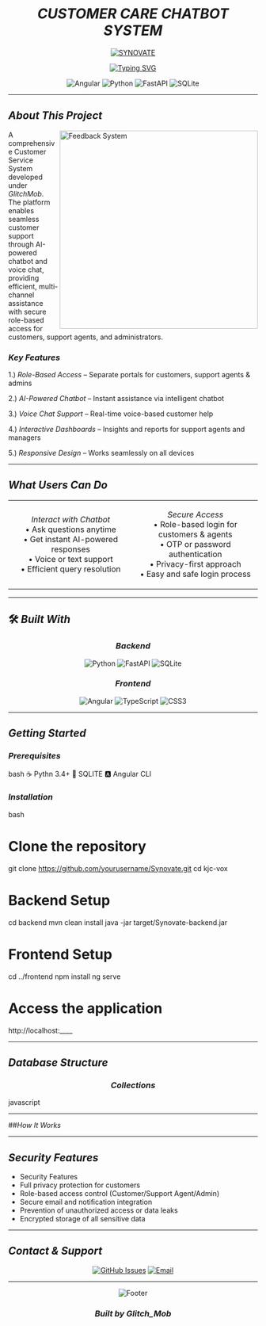 # <div align="center"> *CUSTOMER CARE CHATBOT SYSTEM* </div>

<div align="center">
  
[![SYNOVATE](https://capsule-render.vercel.app/api?type=waving&color=gradient&customColorList=1,2,3,4,5,6,7&height=200&section=header&text=SYNOVATE&fontSize=45&fontColor=fff&animation=fadeIn&fontAlignY=35&desc=Customer%20Service%20System&descAlignY=55&descAlign=50)](https://github.com/ALLURIABISHEK/SYNOVATE)





</div>

<div align="center">
  
[![Typing SVG](https://readme-typing-svg.demolab.com?font=Fira+Code&size=28&duration=3000&pause=800&color=4A90E2&background=00000000&center=true&vCenter=true&width=650&lines=+AI-Powered+Customer+Service;+Chatbot+Support;+Voice+Chat+Assistance;+SYNOVATE+Platform)](https://git.io/typing-svg)


</div>

<div align="center">

![Angular](https://img.shields.io/badge/Angular-DD0031?style=for-the-badge&logo=angular&logoColor=white)
![Python](https://img.shields.io/badge/Python-3776AB?style=for-the-badge&logo=python&logoColor=white)
![FastAPI](https://img.shields.io/badge/FastAPI-009688?style=for-the-badge&logo=fastapi&logoColor=white)
![SQLite](https://img.shields.io/badge/SQLite-003B57?style=for-the-badge&logo=sqlite&logoColor=white)

</div>


</div>

---

## *About This Project*

<img align="right" alt="Feedback System" width="400" src="https://user-images.githubusercontent.com/74038190/229223263-cf2e4b07-2615-4f87-9c38-e37600f8381a.gif">

A comprehensive Customer Service System developed under *GlitchMob*. The platform enables seamless customer support through AI-powered chatbot and voice chat, providing efficient, multi-channel assistance with secure role-based access for customers, support agents, and administrators.

###  *Key Features*

  1.) *Role-Based Access –* Separate portals for customers, support agents & admins

  2.) *AI-Powered Chatbot –* Instant assistance via intelligent chatbot

  3.) *Voice Chat Support –* Real-time voice-based customer help

  4.) *Interactive Dashboards –* Insights and reports for support agents and managers

  5.) *Responsive Design –* Works seamlessly on all devices

---

## *What Users Can Do*

<div align="center">

<table>
<tr>
<td width="33%" align="center">

*Interact with Chatbot*
<br>
• Ask questions anytime<br>
• Get instant AI-powered responses<br>
• Voice or text support<br>
• Efficient query resolution

</td> <td width="33%" align="center">

*Secure Access*
<br>
• Role-based login for customers & agents<br>
• OTP or password authentication<br>
• Privacy-first approach<br>
• Easy and safe login process

</td> </tr> </table> </div>

</td>
</tr>
</table>

</div>

---



## 🛠 *Built With*

<div align="center">

### *Backend*
<!-- Backend -->
![Python](https://img.shields.io/badge/Python-Backend_Logic-3776AB?style=for-the-badge&logo=python&logoColor=white)
![FastAPI](https://img.shields.io/badge/FastAPI-Server-009688?style=for-the-badge&logo=fastapi&logoColor=white)
![SQLite](https://img.shields.io/badge/SQLite-Database-003B57?style=for-the-badge&logo=sqlite&logoColor=white)

### *Frontend*
![Angular](https://img.shields.io/badge/Angular-Framework-DD0031?style=for-the-badge&logo=angular&logoColor=white)
![TypeScript](https://img.shields.io/badge/TypeScript-Language-007ACC?style=for-the-badge&logo=typescript&logoColor=white)
![CSS3](https://img.shields.io/badge/CSS3-Styling-1572B6?style=for-the-badge&logo=css3&logoColor=white)

</div>

---

## *Getting Started*

### *Prerequisites*
bash
☕ Pythn 3.4+
🍃 SQLITE
🅰 Angular CLI



### *Installation*
bash
# Clone the repository
git clone https://github.com/yourusername/Synovate.git
cd kjc-vox

# Backend Setup
cd backend
mvn clean install
java -jar target/Synovate-backend.jar

# Frontend Setup
cd ../frontend
npm install
ng serve

# Access the application
http://localhost:____


---

## *Database Structure*

<div align="center">

### *Collections*

</div>

javascript



---

##*How It Works*

<div align="center">



</div>

---

## *Security Features*

- Security Features
- Full privacy protection for customers
- Role-based access control (Customer/Support Agent/Admin)
- Secure email and notification integration
- Prevention of unauthorized access or data leaks
- Encrypted storage of all sensitive data

---

## *Contact & Support*

<div align="center">

[![GitHub Issues](https://img.shields.io/badge/Issues-Bug_Reports-red?style=for-the-badge&logo=github)](https://github.com/yourusername/kjc-vox/issues)
[![Email](https://img.shields.io/badge/Email-GlitchMob-blue?style=for-the-badge&logo=gmail)](mailto:kjcglitchmob@kjc.edu.in)

</div>


---

<div align="center">

![Footer](https://capsule-render.vercel.app/api?type=waving&color=gradient&customColorList=6,12,20&height=100&section=footer&animation=fadeIn)

###  *Built by Glitch_Mob* 

</div>
